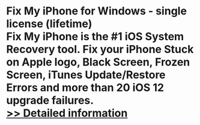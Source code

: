 # Fix My iPhone for Windows - single license (lifetime)<br />Fix My iPhone is the #1 iOS System Recovery tool. Fix your iPhone Stuck on Apple logo, Black Screen, Frozen Screen, iTunes Update/Restore Errors and more than 20 iOS 12 upgrade failures.<br />[>> Detailed information](https://secure.shareit.com/shareit/product.html?productid=301007407&affiliateid=200057808)